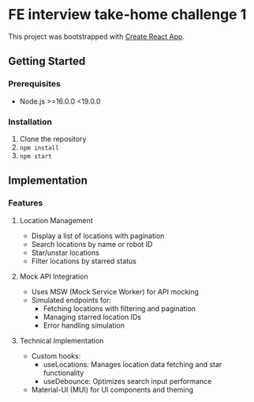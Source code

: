 # FE interview take-home challenge 1

This project was bootstrapped with [Create React App](https://github.com/facebook/create-react-app).

## Getting Started

### Prerequisites

- Node.js >=16.0.0 <19.0.0

### Installation

1. Clone the repository
2. `npm install`
3. `npm start`

## Implementation

### Features

1. Location Management

   - Display a list of locations with pagination
   - Search locations by name or robot ID
   - Star/unstar locations
   - Filter locations by starred status

2. Mock API Integration

   - Uses MSW (Mock Service Worker) for API mocking
   - Simulated endpoints for:
     - Fetching locations with filtering and pagination
     - Managing starred location IDs
     - Error handling simulation

3. Technical Implementation

   - Custom hooks:
     - useLocations: Manages location data fetching and star functionality
     - useDebounce: Optimizes search input performance
   - Material-UI (MUI) for UI components and theming

